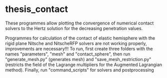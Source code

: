 # thesis_contact
These programmes allow plotting the convergence of numerical contact solvers to the Hertz solution for the decreasing penetration values.


Programmes for calculation of the contact of elastic hemisphere with the rigid plane Nitsche and NitscheRFP solvers are not working properly, improvements are necessary!!! To run, first create three folders with the names "parameters", "mesh" and "contact_sphere", then run "generate_mesh.py" (generates mesh) and "save_mesh_restriction.py" (restricts the field of the Lagrange multipliers for the Augmented Lagrangian method). Finally, run "command_scripts" for solvers and postprocessing
